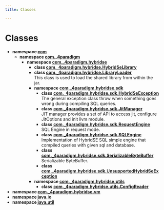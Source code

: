 ```yaml
---
title: Classes

---
```

# Classes




* **namespace [com](/hybridse/usage/api/java/Namespaces/namespacecom.md)** 
    * **namespace [com._4paradigm](/hybridse/usage/api/java/Namespaces/namespacecom_1_1__4paradigm.md)** 
        * **namespace [com._4paradigm.hybridse](/hybridse/usage/api/java/Namespaces/namespacecom_1_1__4paradigm_1_1hybridse.md)** 
            * **class [com._4paradigm.hybridse.HybridSeLibrary](/hybridse/usage/api/java/Classes/classcom_1_1__4paradigm_1_1hybridse_1_1_hybrid_se_library.md)** 
            * **class [com._4paradigm.hybridse.LibraryLoader](/hybridse/usage/api/java/Classes/classcom_1_1__4paradigm_1_1hybridse_1_1_library_loader.md)** <br>This class is used to load the shared library from within the jar. 
            * **namespace [com._4paradigm.hybridse.sdk](/hybridse/usage/api/java/Namespaces/namespacecom_1_1__4paradigm_1_1hybridse_1_1sdk.md)** 
                * **class [com._4paradigm.hybridse.sdk.HybridSeException](/hybridse/usage/api/java/Classes/classcom_1_1__4paradigm_1_1hybridse_1_1sdk_1_1_hybrid_se_exception.md)** <br>The general exception class throw when something goes wrong during compiling SQL queries. 
                * **class [com._4paradigm.hybridse.sdk.JitManager](/hybridse/usage/api/java/Classes/classcom_1_1__4paradigm_1_1hybridse_1_1sdk_1_1_jit_manager.md)** <br>JIT manager provides a set of API to access jit, configure JitOptions and init llvm module. 
                * **class [com._4paradigm.hybridse.sdk.RequestEngine](/hybridse/usage/api/java/Classes/classcom_1_1__4paradigm_1_1hybridse_1_1sdk_1_1_request_engine.md)** <br>SQL Engine in request mode. 
                * **class [com._4paradigm.hybridse.sdk.SQLEngine](/hybridse/usage/api/java/Classes/classcom_1_1__4paradigm_1_1hybridse_1_1sdk_1_1_s_q_l_engine.md)** <br>Implementation of HybridSE SQL simple engine that compiled queries with given sql and database. 
                * **class [com._4paradigm.hybridse.sdk.SerializableByteBuffer](/hybridse/usage/api/java/Classes/classcom_1_1__4paradigm_1_1hybridse_1_1sdk_1_1_serializable_byte_buffer.md)** <br>Serializable ByteBuffer. 
                * **class [com._4paradigm.hybridse.sdk.UnsupportedHybridSeException](/hybridse/usage/api/java/Classes/classcom_1_1__4paradigm_1_1hybridse_1_1sdk_1_1_unsupported_hybrid_se_exception.md)** 
            * **namespace [com._4paradigm.hybridse.utils](/hybridse/usage/api/java/Namespaces/namespacecom_1_1__4paradigm_1_1hybridse_1_1utils.md)** 
                * **class [com._4paradigm.hybridse.utils.ConfigReader](/hybridse/usage/api/java/Classes/classcom_1_1__4paradigm_1_1hybridse_1_1utils_1_1_config_reader.md)** 
* **namespace [com._4paradigm.hybridse.vm](/hybridse/usage/api/java/Namespaces/namespacecom_1_1__4paradigm_1_1hybridse_1_1vm.md)** 
* **namespace [java.io](/hybridse/usage/api/java/Namespaces/namespacejava_1_1io.md)** 
* **namespace [java.util](/hybridse/usage/api/java/Namespaces/namespacejava_1_1util.md)** 




